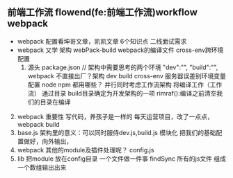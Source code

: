 ## 前端工作流 flowend(fe:前端工作流)workflow webpack

- webpack 配置看坤哥文章，凯凯文章
  6个知识点
  二线面试需求
- webpack 又学 架构
  webPack-build webpack的编译文件
  cross-env跨环境配置
  1. 源头 package.json
      // 架构中需要思考的两个环境
    "dev":"",
    "build":"",
    webpack 不直接出厂？架构 dev build
    cross-env 服务器误差别环境变量配置 node npm 都用哪些？
    并行同时考虑工作流架构
    将编译工作（工作流） 通过目录
    build目录确定为开发架构的一项
    rimraf():编译之前清空我们的目录在编译
2. webpack 重要性
 写代码，养孩子是一样的 每天运营项目，改了一点点，webpack build
3. base.js 架构里的意义：可以同时服侍dev.js,build.js
模块化 把我们的基础配置做好，向外输出，
4. webpack 其他的module及插件处理呢？
   config.js 
5. lib 把module 放在config目录 一个文件做一件事 
findSync 所有的js文件 组成一个数组输出出来